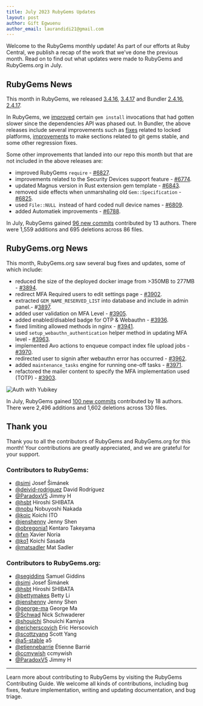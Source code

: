 ```yaml
---
title: July 2023 RubyGems Updates
layout: post
author: Gift Egwuenu
author_email: laurandidi21@gmail.com
---
```


Welcome to the RubyGems monthly update! As part of our efforts at Ruby Central, we publish a recap of the work that we’ve done the previous month. Read on to find out what updates were made to RubyGems and RubyGems.org in July.

## RubyGems News

This month in RubyGems, we released [3.4.16](https://github.com/rubygems/rubygems/blob/master/CHANGELOG.md#3416--2023-07-10), [3.4.17](https://github.com/rubygems/rubygems/blob/master/CHANGELOG.md#3417--2023-07-14) and Bundler [2.4.16](https://github.com/rubygems/rubygems/blob/master/bundler/CHANGELOG.md#2416-july-10-2023), [2.4.17](https://github.com/rubygems/rubygems/blob/master/bundler/CHANGELOG.md#2417-july-14-2023).

In RubyGems, we [improved](https://github.com/rubygems/rubygems/pull/6810) certain `gem install` invocations that had gotten slower since the dependencies API was phased out. In Bundler, the above releases include several improvements such as [fixes](https://github.com/rubygems/rubygems/pull/6784) related to locked platforms, [improvements](https://github.com/rubygems/rubygems/pull/6786) to make sections related to git gems stable, and some other regression fixes.

Some other improvements that landed into our repo this month but that are not included in the above releases are:

- improved RubyGems `require` - [#6827](https://github.com/rubygems/rubygems/pull/6827).
- improvements related to the Security Devices support feature - [#6774](https://github.com/rubygems/rubygems/pull/6774).
- updated Magnus version in Rust extension gem template - [#6843](https://github.com/rubygems/rubygems/pull/6843).
- removed side effects when unmarshaling old `Gem::Specification` - [#6825](https://github.com/rubygems/rubygems/pull/6825).
- used `File::NULL `instead of hard coded null device names - [#6809](https://github.com/rubygems/rubygems/pull/6809).
- added Automatiek improvements - [#6788](https://github.com/rubygems/rubygems/pull/6788).

In July, RubyGems gained [96 new commits](https://github.com/rubygems/rubygems/compare/master@%7B2023-07-01%7D...master@%7B2023-07-31%7D) contributed by 13 authors. There were 1,559 additions and 695 deletions across 86 files.

## RubyGems.org News

This month, RubyGems.org saw several bug fixes and updates, some of which include:

- reduced the size of the deployed docker image from >350MB to 277MB - [#3894](https://github.com/rubygems/rubygems.org/pull/3894).
- redirect MFA Required users to edit settings page - [#3902](https://github.com/rubygems/rubygems.org/pull/3902).
- extracted `GEM_NAME_RESERVED_LIST` into database and include in admin panel.- #[3897](https://github.com/rubygems/rubygems.org/pull/3897).
- added user validation on MFA Level - [#3905](https://github.com/rubygems/rubygems.org/pull/3905).
- added enabled/disabled badge for OTP & Webauthn - [#3936](https://github.com/rubygems/rubygems.org/pull/3936).
- fixed limiting allowed methods in nginx - [#3941](https://github.com/rubygems/rubygems.org/pull/3941).
- used `setup_webauthn_authentication` helper method in updating MFA level - [#3963](https://github.com/rubygems/rubygems.org/pull/3963).
- implemented Avo actions to enqueue compact index file upload jobs - [#3970](https://github.com/rubygems/rubygems.org/pull/3970).
- redirected user to signin after webauthn error has occurred - [#3962](https://github.com/rubygems/rubygems.org/pull/3962).
- added `maintenance_tasks` engine for running one-off tasks - [#3971](https://github.com/rubygems/rubygems.org/pull/3971).
- refactored the mailer content to specify the MFA implementation used (TOTP) - [#3903](https://github.com/rubygems/rubygems.org/pull/3903).

![Auth with Yubikey](https://res.cloudinary.com/lauragift/image/upload/w_650/v1691405747/251542232-7b70ce3f-c92e-41a2-a5a4-279d3ccbd062_ekruea.png)

In July, RubyGems gained [100 new commits](https://github.com/rubygems/rubygems.org/compare/master@%7B2023-07-01%7D...master@%7B2023-07-31%7D) contributed by 18 authors. There were 2,496 additions and 1,602 deletions across 130 files.

## Thank you

Thank you to all the contributors of RubyGems and RubyGems.org for this month! Your contributions are greatly appreciated, and we are grateful for your support.

### Contributors to RubyGems:

- [@simi](https://github.com/simi) Josef Šimánek
- [@deivid-rodriguez](https://github.com/deivid-rodriguez) David Rodríguez
- [@ParadoxV5](https://github.com/ParadoxV5) Jimmy H
- [@hsbt](https://github.com/hsbt) Hiroshi SHIBATA
- [@nobu](https://github.com/nobu) Nobuyoshi Nakada
- [@koic](https://github.com/koic) Koichi ITO
- [@jenshenny](https://github.com/jenshenny) Jenny Shen
- [@obregonia1](https://github.com/obregonia1) Kentaro Takeyama
- [@fxn](https://github.com/fxn) Xavier Noria
- [@ko1](https://github.com/ko1) Koichi Sasada
- [@matsadler](https://github.com/matsadler) Mat Sadler


### Contributors to RubyGems.org:

- [@segiddins](https://github.com/segiddins) Samuel Giddins
- [@simi](https://github.com/simi) Josef Šimánek
- [@hsbt](https://github.com/hsbt) Hiroshi SHIBATA
- [@bettymakes](https://github.com/bettymakes) Betty Li
- [@jenshenny](https://github.com/jenshenny) Jenny Shen
- [@george-ma](https://github.com/george-ma) George Ma
- [@Schwad](https://github.com/Schwad) Nick Schwaderer
- [@shouichi](https://github.com/shouichi) Shouichi Kamiya
- [@ericherscovich](https://github.com/ericherscovich) Eric Herscovich
- [@scottzyang](https://github.com/scottzyang) Scott Yang
- [@a5-stable](https://github.com/a5-stable) a5
- [@etiennebarrie](https://github.com/etiennebarrie) Étienne Barrié
- [@ccmywish](https://github.com/ccmywish) ccmywish
- [@ParadoxV5](https://github.com/ParadoxV5) Jimmy H

---
Learn more about contributing to RubyGems by visiting the RubyGems Contributing Guide. We welcome all kinds of contributions, including bug fixes, feature implementation, writing and updating documentation, and bug triage.
